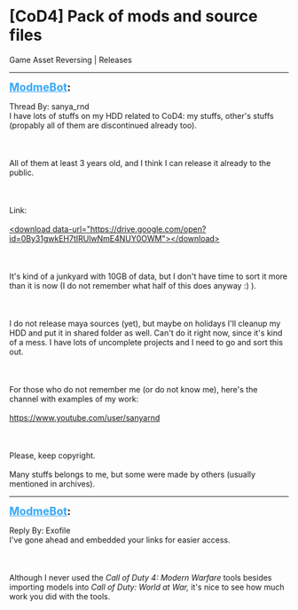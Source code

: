 # [CoD4] Pack of mods and source files
Game Asset Reversing | Releases

---
<strong style="font-size: 1.4em;"><span style="text-decoration: underline;text-decoration-color: #34a7f9;"><span style="color:#34a7f9;">ModmeBot</span></span>:</strong>

<p>Thread By: sanya_rnd<br />I have lots of stuffs on my HDD related to CoD4: my stuffs, other&#39;s stuffs (propably all of them are discontinued already too).<br /><br /><br /><br />All of them at least 3 years old, and I think I can release it already to the public.<br /><br /><br /><br />Link:<br /><br /><a href="https://drive.google.com/open?id=0By31gwkEH7tIRUlwNmE4NUY0OWM">&lt;download data-url=&quot;https://drive.google.com/open?id=0By31gwkEH7tIRUlwNmE4NUY0OWM&quot;&gt;&lt;/download&gt;</a><br /><br /><br /><br />It&#39;s kind of a junkyard with 10GB of data, but I don&#39;t have time to sort it more than it is now (I do not remember what half of this does anyway :) ).<br /><br /><br /><br />I do not release maya sources (yet), but maybe on holidays I&#39;ll cleanup my HDD and put it in shared folder as well. Can&#39;t do it right now, since it&#39;s kind of a mess. I have lots of uncomplete projects and I need to go and sort this out.<br /><br /><br /><br />For those who do not remember me (or do not know me), here&#39;s the channel with examples of my work:<br /><br /><a href="https://www.youtube.com/user/sanyarnd">https://www.youtube.com/user/sanyarnd</a><br /><br /><br /><br />Please, keep copyright.<br /><br />Many stuffs belongs to me, but some were made by others (usually mentioned in archives).</p>

---
<strong style="font-size: 1.4em;"><span style="text-decoration: underline;text-decoration-color: #34a7f9;"><span style="color:#34a7f9;">ModmeBot</span></span>:</strong>

<p>Reply By: Exofile<br />I&#39;ve gone ahead and embedded your links for easier access.<br /><br /><br /><br />Although I never used the <em>Call of Duty 4: Modern Warfare</em> tools besides importing models into <em>Call of Duty: World at War,</em> it&#39;s nice to see how much work you did with the tools.</p>
